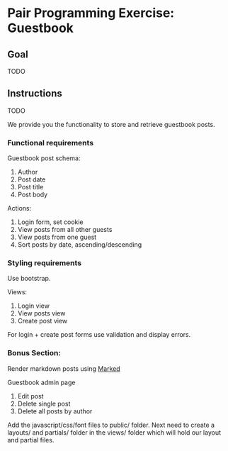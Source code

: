 # Pair Programming Exercise: Guestbook

## Goal

TODO

## Instructions

TODO

We provide you the functionality to store and retrieve guestbook posts.

### Functional requirements

Guestbook post schema:

1. Author
1. Post date
1. Post title
1. Post body

Actions:

1. Login form, set cookie
1. View posts from all other guests
1. View posts from one guest
1. Sort posts by date, ascending/descending

### Styling requirements

Use bootstrap.

Views:

1. Login view
1. View posts view
1. Create post view

For login + create post forms use validation and display errors.

### Bonus Section:

Render markdown posts using [Marked](https://github.com/chjj/marked)

Guestbook admin page
1. Edit post
1. Delete single post
1. Delete all posts by author






Add the javascript/css/font files to public/ folder.
Next need to create a layouts/ and partials/ folder in the views/ folder which will hold our layout and partial files.
